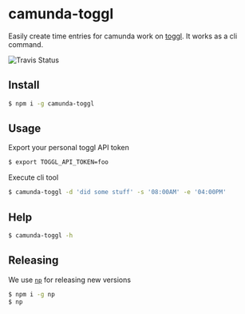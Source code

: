 # camunda-toggl

Easily create time entries for camunda work on [toggl](https://toggl.com). It works as a cli command.

![Travis Status](https://travis-ci.org/pinussilvestrus/camunda.toggl.svg?branch=master)

## Install

```sh
$ npm i -g camunda-toggl
```

## Usage

Export your personal toggl API token

```sh
$ export TOGGL_API_TOKEN=foo
```

Execute cli tool

```sh
$ camunda-toggl -d 'did some stuff' -s '08:00AM' -e '04:00PM'
```

## Help

```sh
$ camunda-toggl -h
```

## Releasing

We use [`np`](https://github.com/sindresorhus/np) for releasing new versions

```sh
$ npm i -g np
$ np
```